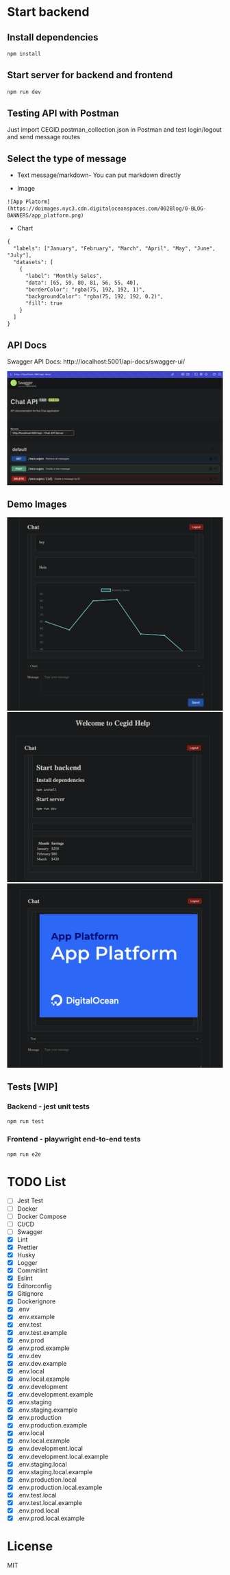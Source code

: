 # Start backend

## Install dependencies

```bash
npm install
```

## Start server for backend and frontend

```bash
npm run dev
```

## Testing API with Postman

Just import CEGID.postman_collection.json in Postman and test login/logout and send message routes

## Select the type of message

- Text message/markdown- You can put markdown directly

* Image

```
![App Platorm](https://doimages.nyc3.cdn.digitaloceanspaces.com/002Blog/0-BLOG-BANNERS/app_platform.png)
```

- Chart

```
{
  "labels": ["January", "February", "March", "April", "May", "June", "July"],
  "datasets": [
    {
      "label": "Monthly Sales",
      "data": [65, 59, 80, 81, 56, 55, 40],
      "borderColor": "rgba(75, 192, 192, 1)",
      "backgroundColor": "rgba(75, 192, 192, 0.2)",
      "fill": true
    }
  ]
}
```

## API Docs

Swagger API Docs: http://localhost:5001/api-docs/swagger-ui/

![Swagger API](demo_images/api-docs.png)

## Demo Images

![Login](demo_images/1.png)
![Logout](demo_images/2.png)
![Send Message](demo_images/3.png)

## Tests [WIP]

### Backend - jest unit tests

```bash
npm run test
```

### Frontend - playwright end-to-end tests

```bash
npm run e2e
```

# TODO List

- [ ] Jest Test
- [ ] Docker
- [ ] Docker Compose
- [ ] CI/CD
- [ ] Swagger
- [x] Lint
- [x] Prettier
- [x] Husky
- [x] Logger
- [x] Commitlint
- [x] Eslint
- [x] Editorconfig
- [x] Gitignore
- [x] Dockerignore
- [x] .env
- [x] .env.example
- [x] .env.test
- [x] .env.test.example
- [x] .env.prod
- [x] .env.prod.example
- [x] .env.dev
- [x] .env.dev.example
- [x] .env.local
- [x] .env.local.example
- [x] .env.development
- [x] .env.development.example
- [x] .env.staging
- [x] .env.staging.example
- [x] .env.production
- [x] .env.production.example
- [x] .env.local
- [x] .env.local.example
- [x] .env.development.local
- [x] .env.development.local.example
- [x] .env.staging.local
- [x] .env.staging.local.example
- [x] .env.production.local
- [x] .env.production.local.example
- [x] .env.test.local
- [x] .env.test.local.example
- [x] .env.prod.local
- [x] .env.prod.local.example

# License

MIT
